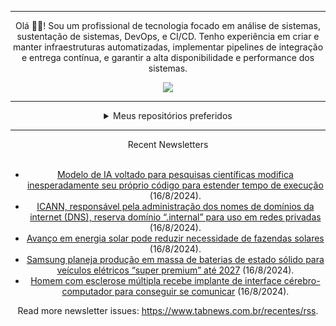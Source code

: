 <div align="center">
<hr>
<p>Olá 👋🏾! Sou um profissional de tecnologia focado em análise de sistemas, sustentação de sistemas, DevOps, e CI/CD. Tenho experiência em criar e manter infraestruturas automatizadas, implementar pipelines de integração e entrega contínua, e garantir a alta disponibilidade e performance dos sistemas.</p>
  <img src="https://media.giphy.com/media/yAGIvCiwPJn5C/giphy.gif">
<hr>
  <details>
  <summary>Meus repositórios preferidos</summary>
  <br />
  Alguns dos meus melhores repositórios:
  <br />
<br />
  <ul><li><a href=https://github.com/KubeNerd/aluratube target="_blank" rel="noopener noreferrer">KubeNerd/aluratube</a> (<b>0</b> ✨ and <b>0</b> 🍴): Aluratube - Desenvolvido durante a imersão React da Alura no final de 2022</li><li><a href=https://github.com/KubeNerd/nlw-ia target="_blank" rel="noopener noreferrer">KubeNerd/nlw-ia</a> (<b>0</b> ✨ and <b>0</b> 🍴): Projeto desenvolvido durante a NLW IA - Usando a API da OPENAI</li><li><a href=https://github.com/KubeNerd/nlw-journey-ia target="_blank" rel="noopener noreferrer">KubeNerd/nlw-journey-ia</a> (<b>0</b> ✨ and <b>0</b> 🍴): NLW IA - Agent de viagens usando python + langchain + GPT</li>
<li>More coming soon :).</li>
</ul>
  </details>
  <hr/>
    <summary>Recent Newsletters</summary>
  <br />
  <ul>
    <li><a href=https://www.tabnews.com.br/NewsletterOficial/modelo-de-ia-voltado-para-pesquisas-cientificas-modifica-inesperadamente-seu-proprio-codigo-para-estender-tempo-de-execucao target="_blank" rel="noopener noreferrer">Modelo de IA voltado para pesquisas científicas modifica inesperadamente seu próprio código para estender tempo de execução</a> (16/8/2024).</li><li><a href=https://www.tabnews.com.br/NewsletterOficial/icann-responsavel-pela-administracao-dos-nomes-de-dominios-da-internet-dns-reserva-dominio-internal-para-uso-em-redes-privadas target="_blank" rel="noopener noreferrer">ICANN, responsável pela administração dos nomes de domínios da internet (DNS), reserva domínio “.internal” para uso em redes privadas</a> (16/8/2024).</li><li><a href=https://www.tabnews.com.br/NewsletterOficial/avanco-em-energia-celular-pode-reduzir-necessidade-de-fazendas-solares target="_blank" rel="noopener noreferrer">Avanço em energia solar pode reduzir necessidade de fazendas solares</a> (16/8/2024).</li><li><a href=https://www.tabnews.com.br/NewsletterOficial/samsung-planeja-producao-em-massa-de-baterias-de-estado-solido-para-veiculos-eletricos-super-premium-ate-2027 target="_blank" rel="noopener noreferrer">Samsung planeja produção em massa de baterias de estado sólido para veículos elétricos “super premium” até 2027</a> (16/8/2024).</li><li><a href=https://www.tabnews.com.br/NewsletterOficial/homem-com-esclerose-multipla-recebe-implante-de-interface-cerebro-computador-para-conseguir-se-comunicar target="_blank" rel="noopener noreferrer">Homem com esclerose múltipla recebe implante de interface cérebro-computador para conseguir se comunicar</a> (16/8/2024).</li>
  </ul>
<p>Read more newsletter issues: <a href="https://www.tabnews.com.br/recentes/rss">https://www.tabnews.com.br/recentes/rss</a>.</p>
  </details>
